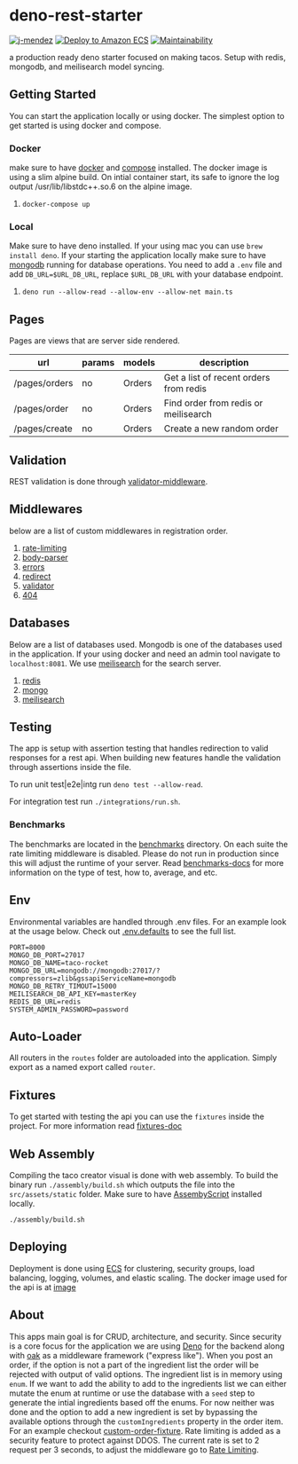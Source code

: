 # deno-rest-starter

[![j-mendez](https://circleci.com/gh/j-mendez/polyglot-starter.svg?style=svg)](https://circleci.com/gh/j-mendez/polyglot-starter)
[![Deploy to Amazon ECS](https://github.com/j-mendez/deno-rest-starter/actions/workflows/aws.yml/badge.svg)](https://github.com/j-mendez/deno-rest-starter/actions/workflows/aws.yml)
[![Maintainability](https://api.codeclimate.com/v1/badges/eab3ba37ee4e35f3e6e6/maintainability)](https://codeclimate.com/github/j-mendez/deno-rest-starter/maintainability)

a production ready deno starter focused on making tacos. Setup with redis, mongodb, and meilisearch model syncing.

## Getting Started

You can start the application locally or using docker. The simplest option to get started is using docker and compose.

### Docker

make sure to have [docker](https://docs.docker.com/get-docker) and [compose](https://docs.docker.com/compose/install) installed. The docker image is using a slim alpine build. On intial container start, its safe to ignore the log output /usr/lib/libstdc++.so.6 on the alpine image.

1. `docker-compose up`

### Local

Make sure to have deno installed. If your using mac you can use `brew install deno`. If your starting the application locally make sure to have [mongodb](https://www.mongodb.com) running for database operations. You need to add a `.env` file and add `DB_URL=$URL_DB_URL`, replace `$URL_DB_URL` with your database endpoint.

1. `deno run --allow-read --allow-env --allow-net main.ts`

## Pages

Pages are views that are server side rendered.

| url           | params | models | description                            |
| ------------- | ------ | ------ | -------------------------------------- |
| /pages/orders | no     | Orders | Get a list of recent orders from redis |
| /pages/order  | no     | Orders | Find order from redis or meilisearch   |
| /pages/create | no     | Orders | Create a new random order              |

## Validation

REST validation is done through [validator-middleware](middlewares/validator.ts).

## Middlewares

below are a list of custom middlewares in registration order.

1. [rate-limiting](middlewares/rate-limiting.ts)
2. [body-parser](middlewares/body-parser.ts)
3. [errors](middlewares/errors.ts#L8)
4. [redirect](middlewares/redirect.ts)
5. [validator](middlewares/validator.ts)
6. [404](middlewares/errors.ts#L3)

## Databases

Below are a list of databases used. Mongodb is one of the databases used in the application. If your using docker and need an admin tool navigate to `localhost:8081`. We use [meilisearch](https://github.com/meilisearch/MeiliSearch) for the search server.

1. [redis](databases/redis.ts)
2. [mongo](databases/mongodb.ts)
3. [meilisearch](databases/meilisearch.ts)

## Testing

The app is setup with assertion testing that handles redirection to valid responses for a rest api. When building new features handle the validation through assertions inside the file.

To run unit test|e2e|intg run `deno test --allow-read`.

For integration test run `./integrations/run.sh`.

### Benchmarks

The benchmarks are located in the [benchmarks](/benchmarks) directory. On each suite the rate limiting middleware is disabled. Please do not run in production since this will adjust the runtime of your server. Read [benchmarks-docs](docs/BENCHMARKS.md) for more information on the type of test, how to, average, and etc.

## Env

Environmental variables are handled through .env files. For an example look at the usage below. Check out [.env.defaults](.env.defaults) to see the full list.

```
PORT=8000
MONGO_DB_PORT=27017
MONGO_DB_NAME=taco-rocket
MONGO_DB_URL=mongodb://mongodb:27017/?compressors=zlib&gssapiServiceName=mongodb
MONGO_DB_RETRY_TIMOUT=15000
MEILISEARCH_DB_API_KEY=masterKey
REDIS_DB_URL=redis
SYSTEM_ADMIN_PASSWORD=password
```

## Auto-Loader

All routers in the `routes` folder are autoloaded into the application. Simply export as a named export called `router`.

## Fixtures

To get started with testing the api you can use the `fixtures` inside the project. For more information read [fixtures-doc](docs/FIXTURES.md)

## Web Assembly

Compiling the taco creator visual is done with web assembly. To build the binary run `./assembly/build.sh` which outputs the file into the `src/assets/static` folder. Make sure to have [AssembyScript](https://www.assemblyscript.org/) installed locally.

```
./assembly/build.sh
```

## Deploying

Deployment is done using [ECS](https://console.aws.amazon.com/ecs) for clustering, security groups, load balancing, logging, volumes, and elastic scaling. The docker image used for the api is at [image](https://hub.docker.com/r/jeffmendez19/taco-api)

## About

This apps main goal is for CRUD, architecture, and security. Since security is a core focus for the application we are using [Deno](https://github.com/denoland) for the backend along with [oak](https://oakserver.github.io/oak/) as a middleware framework ("express like"). When you post an order, if the option is not a part of the ingredient list the order will be rejected with output of valid options. The ingredient list is in memory using `enum`. If we want to add the ability to add to the ingredients list we can either mutate the enum at runtime or use the database with a `seed` step to generate the intial ingredients based off the enums. For now neither was done and the option to add a new ingredient is set by bypassing the available options through the `customIngredients` property in the order item. For an example checkout [custom-order-fixture](./fixtures/post-custom-order.sh). Rate limiting is added as a security feature to protect against DDOS. The current rate is set to 2 request per 3 seconds, to adjust the middleware go to [Rate Limiting](./middlewares/rate-limiting.ts).

